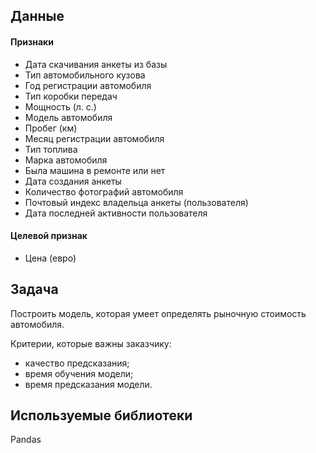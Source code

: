 ## Данные

#### Признаки

- Дата скачивания анкеты из базы
- Тип автомобильного кузова
- Год регистрации автомобиля
- Тип коробки передач
- Мощность (л. с.)
- Модель автомобиля
- Пробег (км)
- Месяц регистрации автомобиля
- Тип топлива
- Марка автомобиля
- Была машина в ремонте или нет
- Дата создания анкеты
- Количество фотографий автомобиля
- Почтовый индекс владельца анкеты (пользователя)
- Дата последней активности пользователя

#### Целевой признак

- Цена (евро)

## Задача

Построить модель, которая умеет определять рыночную стоимость автомобиля.

Критерии, которые важны заказчику:
- качество предсказания;
- время обучения модели;
- время предсказания модели.

## Используемые библиотеки

Pandas
